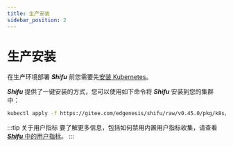 ```yaml
---
title: 生产安装
sidebar_position: 2
---
```


# 生产安装

在生产环境部署 ***Shifu*** 前您需要先[安装 Kubernetes](https://kubernetes.io/releases/download/)。

***Shifu*** 提供了一键安装的方式，您可以使用如下命令将 ***Shifu*** 安装到您的集群中：

```bash
kubectl apply -f https://gitee.com/edgenesis/shifu/raw/v0.45.0/pkg/k8s/crd/install/shifu_install.yml
```

:::tip 关于用户指标
要了解更多信息，包括如何禁用内置用户指标收集，请查看[***Shifu*** 中的用户指标](i18n\zh-Hans\docusaurus-plugin-content-docs\current\guides\relative-information\user-metrics.md)。
:::
